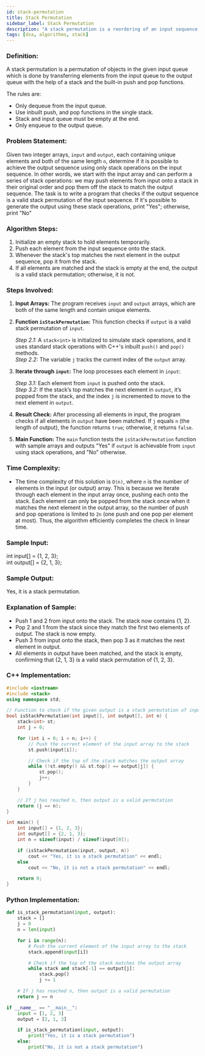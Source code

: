 ```yaml
---
id: stack-permutation 
title: Stack Permutation 
sidebar_label: Stack Permutation 
description: "A stack permutation is a reordering of an input sequence that can be achieved using a single stack with push and pop operations."  
tags: [dsa, algorithms, stack]
---
```


### Definition:
A stack permutation is a permutation of objects in the given input queue which is done by transferring elements from the input queue to the output queue with the help of a stack and the built-in push and pop functions.

The rules are: 
- Only dequeue from the input queue.
- Use inbuilt push, and pop functions in the single stack.
- Stack and input queue must be empty at the end.
- Only enqueue to the output queue.

### Problem Statement:
Given two integer arrays, `input` and `output`, each containing unique elements and both of the same length `n`, determine if it is possible to achieve the output sequence using only stack operations on the input sequence. In other words, we start with the input array and can perform a series of stack operations: we may push elements from input onto a stack in their original order and pop them off the stack to match the output sequence. The task is to write a program that checks if the output sequence is a valid stack permutation of the input sequence. If it's possible to generate the output using these stack operations, print "Yes"; otherwise, print "No"

### Algorithm Steps:

1. Initialize an empty stack to hold elements temporarily.
2. Push each element from the input sequence onto the stack.
3. Whenever the stack's top matches the next element in the output sequence, pop it from the stack.
4. If all elements are matched and the stack is empty at the end, the output is a valid stack permutation; otherwise, it is not.

### Steps Involved:
1. **Input Arrays:** The program receives `input` and `output` arrays, which are both of the same length and contain unique elements.                     

2. **Function `isStackPermutation`:** This function checks if `output` is a valid stack permutation of `input`.                                         

    *Step 2.1:* A `stack<int>` is initialized to simulate stack operations, and it uses standard stack operations with C++'s inbuilt `push()` and `pop()` methods.                                              
    *Step 2.2:* The variable `j` tracks the current index of the `output` array.                       
3. **Iterate through `input`:** The loop processes each element in `input`:

    *Step 3.1:* Each element from `input` is pushed onto the stack.                                      
    *Step 3.2:* If the stack’s top matches the next element in `output`, it’s popped from the stack, and the index `j` is incremented to move to the next element in `output`.
4. **Result Check:** After processing all elements in input, the program checks if all elements in `output` have been matched. If `j` equals `n` (the length of output), the function returns `true`; otherwise, it returns `false`.

5. **Main Function:** The `main` function tests the `isStackPermutation` function with sample arrays and outputs "Yes" if `output` is achievable from `input` using stack operations, and "No" otherwise.


### Time Complexity:
- The time complexity of this solution is `O(n)`, where `n` is the number of elements in the input (or output) array. This is because we iterate through each element in the input array once, pushing each onto the stack. Each element can only be popped from the stack once when it matches the next element in the output array, so the number of push and pop operations is limited to
`2n` (one push and one pop per element at most). Thus, the algorithm efficiently completes the check in linear time.

### Sample Input:
int input[] = {1, 2, 3};                                              
int output[] = {2, 1, 3};           

### Sample Output:
Yes, it is a stack permutation.

### Explanation of Sample:

- Push 1 and 2 from input onto the stack. The stack now contains {1, 2}.
- Pop 2 and 1 from the stack since they match the first two elements of output. The stack is now empty.
- Push 3 from input onto the stack, then pop 3 as it matches the next element in output.
- All elements in output have been matched, and the stack is empty, confirming that {2, 1, 3} is a valid stack permutation of {1, 2, 3}.

### C++ Implementation:
```cpp
#include <iostream>
#include <stack>
using namespace std;

// Function to check if the given output is a stack permutation of input
bool isStackPermutation(int input[], int output[], int n) {
    stack<int> st;
    int j = 0;

    for (int i = 0; i < n; i++) {
        // Push the current element of the input array to the stack
        st.push(input[i]);

        // Check if the top of the stack matches the output array
        while (!st.empty() && st.top() == output[j]) {
            st.pop();
            j++;
        }
    }

    // If j has reached n, then output is a valid permutation
    return (j == n);
}

int main() {
    int input[] = {1, 2, 3};
    int output[] = {2, 1, 3};
    int n = sizeof(input) / sizeof(input[0]);

    if (isStackPermutation(input, output, n))
        cout << "Yes, it is a stack permutation" << endl;
    else
        cout << "No, it is not a stack permutation" << endl;

    return 0;
}


```

### Python Implementation:
```python
def is_stack_permutation(input, output):
    stack = []
    j = 0
    n = len(input)

    for i in range(n):
        # Push the current element of the input array to the stack
        stack.append(input[i])

        # Check if the top of the stack matches the output array
        while stack and stack[-1] == output[j]:
            stack.pop()
            j += 1

    # If j has reached n, then output is a valid permutation
    return j == n

if __name__ == "__main__":
    input = [1, 2, 3]
    output = [2, 1, 3]

    if is_stack_permutation(input, output):
        print("Yes, it is a stack permutation")
    else:
        print("No, it is not a stack permutation")
```


